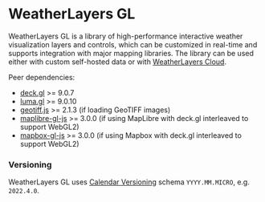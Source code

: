 # WeatherLayers GL

WeatherLayers GL is a library of high-performance interactive weather visualization layers and controls, which can be customized in real-time and supports integration with major mapping libraries. The library can be used either with custom self-hosted data or with [WeatherLayers Cloud](../weatherlayers-cloud/).

Peer dependencies:

* [deck.gl](https://deck.gl) >= 9.0.7
* [luma.gl](https://luma.gl/) >= 9.0.10
* [geotiff.js](https://github.com/geotiffjs/geotiff.js/) >= 2.1.3 (if loading GeoTIFF images)
* [maplibre-gl-js](https://github.com/maplibre/maplibre-gl-js) >= 3.0.0 (if using MapLibre with deck.gl interleaved to support WebGL2)
* [mapbox-gl-js](https://github.com/mapbox/mapbox-gl-js) >= 3.0.0 (if using Mapbox with deck.gl interleaved to support WebGL2)

### Versioning

WeatherLayers GL uses [Calendar Versioning](https://calver.org/) schema `YYYY.MM.MICRO`, e.g. `2022.4.0`.
